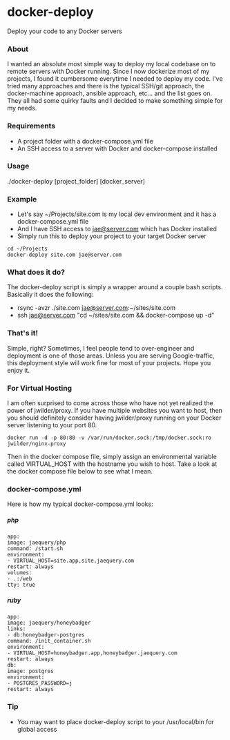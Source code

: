 # docker-deploy
Deploy your code to any Docker servers

### About ###
I wanted an absolute most simple way to deploy my local codebase on to remote servers with Docker running.
Since I now dockerize most of my projects, I found it cumbersome everytime I needed to deploy my code.
I've tried many approaches and there is the typical SSH/git approach, the docker-machine approach, ansible approach, etc... and the list goes on. They all had some quirky faults and I decided to make something simple for my needs.

### Requirements ###

* A project folder with a docker-compose.yml file
* An SSH access to a server with Docker and docker-compose installed

### Usage ###
./docker-deploy [project_folder] [docker_server]

### Example ###

* Let's say ~/Projects/site.com is my local dev environment and it has a docker-compose.yml file
* And I have SSH access to jae@server.com which has Docker installed
* Simply run this to deploy your project to your target Docker server

```
cd ~/Projects
docker-deploy site.com jae@server.com
```

### What does it do? ###
The docker-deploy script is simply a wrapper around a couple bash scripts.
Basically it does the following:
* rsync -avzr ./site.com jae@server.com:~/sites/site.com
* ssh jae@server.com "cd ~/sites/site.com && docker-compose up -d"

### That's it! ###
Simple, right?
Sometimes, I feel people tend to over-engineer and deployment is one of those areas.
Unless you are serving Google-traffic, this deployment style will work fine for most of your projects.
Hope you enjoy it.

### For Virtual Hosting ###

I am often surprised to come across those who have not yet realized the power of jwilder/proxy.
If you have multiple websites you want to host, then you should definitely consider having jwilder/proxy running on your Docker server listening to your port 80.

```
docker run -d -p 80:80 -v /var/run/docker.sock:/tmp/docker.sock:ro jwilder/nginx-proxy
```

Then in the docker compose file, simply assign an environmental variable called VIRTUAL_HOST with the hostname you wish to host.
Take a look at the docker compose file below to see what I mean.

### docker-compose.yml ###

Here is how my typical docker-compose.yml looks:

##### php #####
```
app:
image: jaequery/php
command: /start.sh
environment:
- VIRTUAL_HOST=site.app,site.jaequery.com
restart: always
volumes:
- .:/web
tty: true
```

##### ruby #####

```
app:
image: jaequery/honeybadger
links:
- db:honeybadger-postgres
command: /init_container.sh
environment:
- VIRTUAL_HOST=honeybadger.app,honeybadger.jaequery.com
restart: always
db:
image: postgres
environment:
- POSTGRES_PASSWORD=j
restart: always
```

### Tip ###

* You may want to place docker-deploy script to your /usr/local/bin for global access
